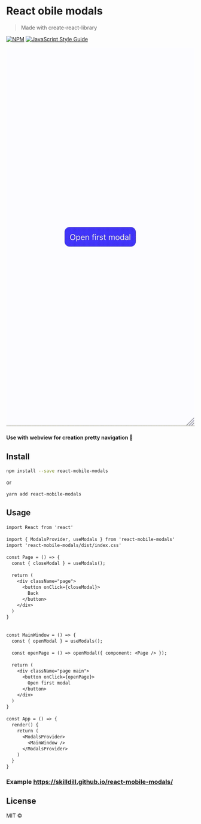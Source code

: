# React obile modals

> Made with create-react-library

[![NPM](https://img.shields.io/npm/v/react-mobile-modals.svg)](https://www.npmjs.com/package/react-mobile-modals) [![JavaScript Style Guide](https://img.shields.io/badge/code_style-standard-brightgreen.svg)](https://standardjs.com)

![example](https://github.com/skilldill/react-mobile-modals/blob/master/blob/example.gif?raw=true)

#### Use with webview for creation pretty navigation 📱
## Install

```bash
npm install --save react-mobile-modals
```
or

```bash
yarn add react-mobile-modals
```
## Usage

```tsx
import React from 'react'

import { ModalsProvider, useModals } from 'react-mobile-modals'
import 'react-mobile-modals/dist/index.css'

const Page = () => {
  const { closeModal } = useModals();

  return (
    <div className="page">
      <button onClick={closeModal}>
        Back
      </button>
    </div>  
  )
}


const MainWindow = () => {
  const { openModal } = useModals();

  const openPage = () => openModal({ component: <Page /> });

  return (
    <div className="page main">
      <button onClick={openPage}>
        Open first modal
      </button>
    </div>
  )
}

const App = () => {
  render() {
    return (
      <ModalsProvider>
        <MainWindow />
      </ModalsProvider>
    )
  }
}
```
### Example https://skilldill.github.io/react-mobile-modals/
## License

MIT © [](https://github.com/)
